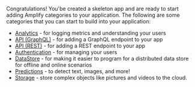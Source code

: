 Congratulations!  You'be created a skeleton app and are ready to start adding Amplify categories to your application.  The following are some categories that you can start to build into your application:

* [Analytics](~/lib/analytics/getting-started.md) - for logging metrics and understanding your users
* [API (GraphQL)](~/lib/graphqlapi/getting-started.md) - for adding a GraphQL endpoint to your app
* [API (REST)](~/lib/restapi/getting-started.md) - for adding a REST endpoint to your app
* [Authentication](~/lib/auth/getting-started.md) - for managing your users
* [DataStore](~/lib/datastore/getting-started.md) - for making it easier to program for a distributed data store for offline and online scenarios
* [Predictions](~/lib/predictions/getting-started.md) - to detect text, images, and more!
* [Storage](~/lib/storage/getting-started.md) - store complex objects like pictures and videos to the cloud.
